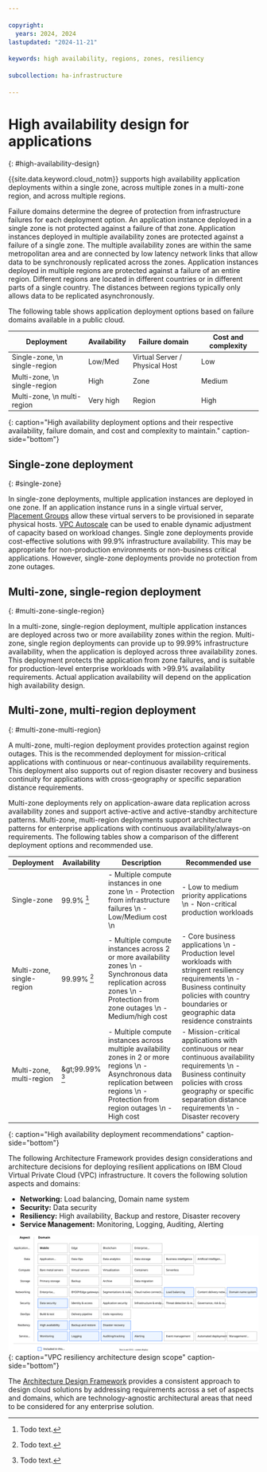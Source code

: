 ```yaml
---

copyright:
  years: 2024, 2024
lastupdated: "2024-11-21"

keywords: high availability, regions, zones, resiliency

subcollection: ha-infrastructure

---
```


# High availability design for applications
{: #high-availability-design}

{{site.data.keyword.cloud_notm}} supports high availability application deployments within a single zone, across multiple zones in a multi-zone region, and across multiple regions.

Failure domains determine the degree of protection from infrastructure failures for each deployment option. An application instance deployed in a single zone is not protected against a failure of that zone. Application instances deployed in multiple availability zones are protected against a failure of a single zone.  The multiple availability zones are within the same metropolitan area and are connected by low latency network links that allow data to be synchronously replicated across the zones. Application instances deployed in multiple regions are protected against a failure of an entire region.  Different regions are located in different countries or in different parts of a single country.  The distances between regions typically only allows data to be replicated asynchronously.

The following table shows application deployment options based on failure domains available in a public cloud.



| Deployment          | Availability | Failure domain                | Cost and complexity |
|-------------------------------|--------------|-------------------------------|---------------------|
| Single-zone, \n single-region | Low/Med      | Virtual Server / Physical Host| Low                 |
| Multi-zone, \n single-region  | High         | Zone                          | Medium              |
| Multi-zone, \n multi-region   | Very high    | Region                        | High                |
{: caption="High availability deployment options and their respective availability, failure domain, and cost and complexity to maintain." caption-side="bottom"}

## Single-zone deployment
{: #single-zone}

In single-zone deployments, multiple application instances are deployed in one zone.  If an application instance runs in a single virtual server, [Placement Groups](/docs/vpc?topic=vpc-about-placement-groups-for-vpc) allow these virtual servers to be provisioned in separate physical hosts. [VPC Autoscale](/docs/vpc?topic=vpc-creating-auto-scale-instance-group) can be used to enable dynamic adjustment of capacity based on workload changes. Single zone deployments provide cost-effective solutions with 99.9% infrastructure availability.  This may be appropriate for non-production environments or non-business critical applications. However, single-zone deployments provide no protection from zone outages.

## Multi-zone, single-region deployment
{: #multi-zone-single-region}

In a multi-zone, single-region deployment, multiple application instances are deployed across two or more availability zones within the region. Multi-zone, single region deployments can provide up to 99.99% infrastructure availability, when the application is deployed across three availability zones. This deployment protects the application from zone failures, and is suitable for production-level enterprise workloads with \>99.9% availability requirements. Actual application availability will depend on the application high availability design.

## Multi-zone, multi-region deployment
{: #multi-zone-multi-region}

A multi-zone, multi-region deployment provides protection against region outages. This is the recommended deployment for mission-critical applications with continuous or near-continuous availability requirements. This deployment also supports out of region disaster recovery and business continuity for applications with cross-geography or specific separation distance requirements.

Multi-zone deployments rely on application-aware data replication across availability zones and support active-active and active-standby architecture patterns. Multi-zone, multi-region deployments support architecture patterns for enterprise applications with continuous availability/always-on requirements. The following tables show a comparison of the different deployment options and recommended use.

| Deployment    | Availability | Description   | Recommended use   |
|------------------|------------------|------------------|------------------|
| Single-zone                | 99.9% [^footnote1]           | - Multiple compute instances in one zone \n - Protection from infrastructure failures \n - Low/Medium cost \n | - Low to medium priority applications \n - Non-critical production workloads |
| Multi-zone, single-region | 99.99% [^footnote2]          | - Multiple compute instances across 2 or more availability zones \n - Synchronous data replication across zones \n - Protection from zone outages \n - Medium/high cost | - Core business applications \n - Production level workloads with stringent resiliency requirements \n - Business continuity policies with country boundaries or geographic data residence constraints |
| Multi-zone, multi-region  | &amp;gt;99.99% [^footnote3]        | - Multiple compute instances across multiple availability zones in 2 or more regions \n - Asynchronous data replication between regions \n - Protection from region outages \n - High cost | - Mission-critical applications with continuous or near continuous availability requirements \n - Business continuity policies with cross geography or specific separation distance requirements \n - Disaster recovery |
{: caption="High availability deployment recommendations" caption-side="bottom"}

[^footnote1]: Todo text.

[^footnote2]: Todo text.

[^footnote3]: Todo text.

The following Architecture Framework provides design considerations and architecture decisions for deploying resilient applications on IBM Cloud Virtual Private Cloud (VPC) infrastructure. It covers the following solution aspects and domains:

- **Networking:** Load balancing, Domain name system
- **Security:** Data security
- **Resiliency:** High availability, Backup and restore, Disaster recovery
- **Service Management:** Monitoring, Logging, Auditing, Alerting

![VPC resiliency architecture design scope](images/heat-map-vpc-resiliency.svg){: caption="VPC resiliency architecture design scope" caption-side="bottom"}

The [Architecture Design Framework](/docs/architecture-framework) provides a consistent approach to design cloud solutions by addressing requirements across a set of aspects and domains, which are technology-agnostic architectural areas that need to be considered for any enterprise solution.
